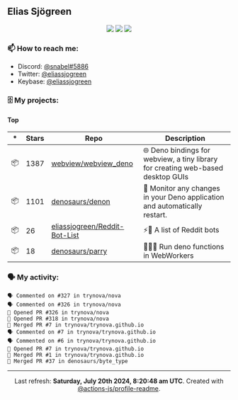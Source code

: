 ## Elias Sjögreen

<p align="center">
  <img src="https://img.shields.io/badge/🎂-dec. 2003-success" />
  <img src="https://img.shields.io/badge/🌎-Stockholm-informational" />
  <img src="https://img.shields.io/badge/👦-He/Him-informational" />
</p>

### 📫 How to reach me:

- Discord: [@snabel#5886](https://discord.com/users/267978757799673866)
- Twitter: [@eliassjogreen](https://twitter.com/eliassjogreen)
- Keybase: [@eliassjogreen](https://keybase.io/eliassjogreen)

### 🗄 My projects:

#### Top
|*|Stars|Repo|Description|
|---|---|---|---|
| 📦 | 1387 | [webview/webview_deno](https://github.com/webview/webview_deno) | 🌐 Deno bindings for webview, a tiny library for creating web-based desktop GUIs |
| 📦 | 1101 | [denosaurs/denon](https://github.com/denosaurs/denon) | 👀 Monitor any changes in your Deno application and automatically restart. |
| 📦 | 26 | [eliassjogreen/Reddit-Bot-List](https://github.com/eliassjogreen/Reddit-Bot-List) | ⚡️🤖 A list of Reddit bots |
| 📦 | 18 | [denosaurs/parry](https://github.com/denosaurs/parry) | 👷🏽‍♂️ Run deno functions in WebWorkers |

### 🗣 My activity:

```
🗣 Commented on #327 in trynova/nova
🗣 Commented on #326 in trynova/nova
💪 Opened PR #326 in trynova/nova
💪 Opened PR #318 in trynova/nova
🎉 Merged PR #7 in trynova/trynova.github.io
🗣 Commented on #7 in trynova/trynova.github.io
🗣 Commented on #6 in trynova/trynova.github.io
💪 Opened PR #7 in trynova/trynova.github.io
🎉 Merged PR #1 in trynova/trynova.github.io
🎉 Merged PR #37 in denosaurs/byte_type
```

------------
<p align="center">Last refresh: <b>Saturday, July 20th 2024, 8:20:48 am UTC</b>. Created with <a href=https://github.com/marketplace/actions/profile-readme>@actions-js/profile-readme</a>.</p>

